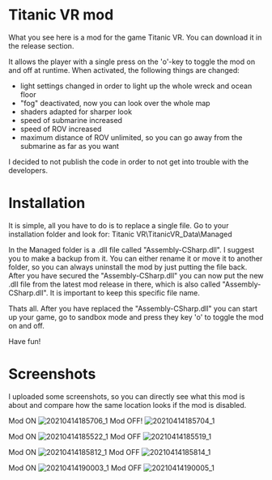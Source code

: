 # Titanic VR mod

What you see here is a mod for the game Titanic VR. You can download it in the release section.

It allows the player with a single press on the 'o'-key to toggle the mod on and off at runtime.
When activated, the following things are changed:
- light settings changed in order to light up the whole wreck and ocean floor
- "fog" deactivated, now you can look over the whole map
- shaders adapted for sharper look
- speed of submarine increased
- speed of ROV increased
- maximum distance of ROV unlimited, so you can go away from the submarine as far as you want

I decided to not publish the code in order to not get into trouble with the developers.

# Installation
It is simple, all you have to do is to replace a single file. Go to your installation folder and look for:
Titanic VR\TitanicVR_Data\Managed

In the Managed folder is a .dll file called "Assembly-CSharp.dll".
I suggest you to make a backup from it. You can either rename it or move it to another folder, so you can always uninstall the mod by just putting the file back.
After you have secured the  "Assembly-CSharp.dll" you can now put the new .dll file from the latest mod release in there, which is also called "Assembly-CSharp.dll". It is important to keep this specific file name.

Thats all. After you have replaced the "Assembly-CSharp.dll" you can start up your game, go to sandbox mode and press they key 'o' to toggle the mod on and off.

Have fun! 

# Screenshots

I uploaded some screenshots, so you can directly see what this mod is about and compare how the same location looks if the mod is disabled.

Mod ON
![20210414185706_1](https://user-images.githubusercontent.com/75583358/114753562-dff4a580-9d57-11eb-980c-ff98d53431b9.jpg)
Mod OFF!
![20210414185704_1](https://user-images.githubusercontent.com/75583358/114753581-e71bb380-9d57-11eb-8ab0-f361b8e9c125.jpg)

Mod ON
![20210414185522_1](https://user-images.githubusercontent.com/75583358/114753024-4d540680-9d57-11eb-99f1-0d58f2763f89.jpg)
Mod OFF
![20210414185519_1](https://user-images.githubusercontent.com/75583358/114753124-652b8a80-9d57-11eb-95dd-42cea7d82cb2.jpg)

Mod ON
![20210414185812_1](https://user-images.githubusercontent.com/75583358/114753260-8c825780-9d57-11eb-8904-725e6c1df00d.jpg)
Mod OFF
![20210414185814_1](https://user-images.githubusercontent.com/75583358/114753282-92783880-9d57-11eb-96ee-fffcb51a0c5a.jpg)

Mod ON
![20210414190003_1](https://user-images.githubusercontent.com/75583358/114753299-9a37dd00-9d57-11eb-811e-2c04627aba00.jpg)
Mod OFF
![20210414190005_1](https://user-images.githubusercontent.com/75583358/114753315-9f952780-9d57-11eb-9605-d78f9a19687a.jpg)

